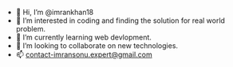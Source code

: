 - 👋 Hi, I’m @imrankhan18
- 👀 I’m interested in coding and finding the solution for real world problem.
- 🌱 I’m currently learning web devlopment.
- 💞️ I’m looking to collaborate on new technologies.
- 📫 contact-imransonu.expert@gmail.com

<!---
imrankhan18/imrankhan18 is a ✨ special ✨ repository because its `README.md` (this file) appears on your GitHub profile.
You can click the Preview link to take a look at your changes.
--->
